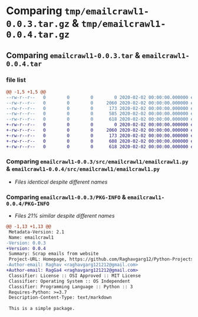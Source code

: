 # Comparing `tmp/emailcrawl1-0.0.3.tar.gz` & `tmp/emailcrawl1-0.0.4.tar.gz`

## Comparing `emailcrawl1-0.0.3.tar` & `emailcrawl1-0.0.4.tar`

### file list

```diff
@@ -1,5 +1,5 @@
--rw-r--r--   0        0        0        0 2020-02-02 00:00:00.000000 emailcrawl1-0.0.3/src/emailcrawl1/__init__.py
--rw-r--r--   0        0        0     2060 2020-02-02 00:00:00.000000 emailcrawl1-0.0.3/src/emailcrawl1/emailcrawl1.py
--rw-r--r--   0        0        0      173 2020-02-02 00:00:00.000000 emailcrawl1-0.0.3/README.md
--rw-r--r--   0        0        0      585 2020-02-02 00:00:00.000000 emailcrawl1-0.0.3/pyproject.toml
--rw-r--r--   0        0        0      618 2020-02-02 00:00:00.000000 emailcrawl1-0.0.3/PKG-INFO
+-rw-r--r--   0        0        0        0 2020-02-02 00:00:00.000000 emailcrawl1-0.0.4/src/emailcrawl1/__init__.py
+-rw-r--r--   0        0        0     2060 2020-02-02 00:00:00.000000 emailcrawl1-0.0.4/src/emailcrawl1/emailcrawl1.py
+-rw-r--r--   0        0        0      173 2020-02-02 00:00:00.000000 emailcrawl1-0.0.4/README.md
+-rw-r--r--   0        0        0      608 2020-02-02 00:00:00.000000 emailcrawl1-0.0.4/pyproject.toml
+-rw-r--r--   0        0        0      618 2020-02-02 00:00:00.000000 emailcrawl1-0.0.4/PKG-INFO
```

### Comparing `emailcrawl1-0.0.3/src/emailcrawl1/emailcrawl1.py` & `emailcrawl1-0.0.4/src/emailcrawl1/emailcrawl1.py`

 * *Files identical despite different names*

### Comparing `emailcrawl1-0.0.3/PKG-INFO` & `emailcrawl1-0.0.4/PKG-INFO`

 * *Files 21% similar despite different names*

```diff
@@ -1,13 +1,13 @@
 Metadata-Version: 2.1
 Name: emailcrawl1
-Version: 0.0.3
+Version: 0.0.4
 Summary: Scrap emails from website
 Project-URL: Homepage, https://github.com/Raghavgarg12/Python-Projects/tree/main/Web%20Crawling
-Author-email: Raghav <raghavgarg121212@gmail.com>
+Author-email: RagGa4 <raghavgarg121212@gmail.com>
 Classifier: License :: OSI Approved :: MIT License
 Classifier: Operating System :: OS Independent
 Classifier: Programming Language :: Python :: 3
 Requires-Python: >=3.7
 Description-Content-Type: text/markdown
 
 This is a simple package.
```

